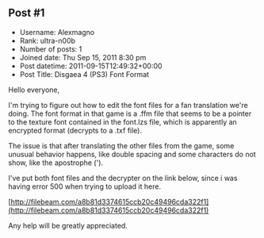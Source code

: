 ## Post #1
- Username: Alexmagno
- Rank: ultra-n00b
- Number of posts: 1
- Joined date: Thu Sep 15, 2011 8:30 pm
- Post datetime: 2011-09-15T12:49:32+00:00
- Post Title: Disgaea 4 (PS3) Font Format

Hello everyone,

I'm trying to figure out how to edit the font files for a fan translation we're doing.
The font format in that game is a .ffm file that seems to be a pointer to the texture font contained 
in the font.lzs file, which is apparently an encrypted format (decrypts to a .txf file).

The issue is that after translating the other files from the game, some unusual behavior happens, 
like double spacing and some characters do not show, like the apostrophe ('). 

I've put both font files and the decrypter on the link below, since i was having error 500 when trying to upload it here.

[http://filebeam.com/a8b81d3374615ccb20c49496cda322f1](http://filebeam.com/a8b81d3374615ccb20c49496cda322f1)

Any help will be greatly appreciated.
